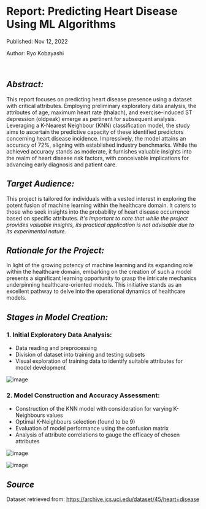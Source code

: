 # Report: Predicting Heart Disease Using ML Algorithms

Published: Nov 12, 2022

Author: Ryo Kobayashi

<br/>

## *Abstract:*
This report focuses on predicting heart disease presence using a dataset with critical attributes. Employing preliminary exploratory data analysis, the attributes of age, maximum heart rate (thalach), and exercise-induced ST depression (oldpeak) emerge as pertinent for subsequent analysis. Leveraging a K-Nearest Neighbour (KNN) classification model, the study aims to ascertain the predictive capacity of these identified predictors concerning heart disease incidence. Impressively, the model attains an accuracy of 72%, aligning with established industry benchmarks. While the achieved accuracy stands as moderate, it furnishes valuable insights into the realm of heart disease risk factors, with conceivable implications for advancing early diagnosis and patient care. 

## *Target Audience:*
This project is tailored for individuals with a vested interest in exploring the potent fusion of machine learning within the healthcare domain. It caters to those who seek insights into the probability of heart disease occurrence based on specific attributes. *It's important to note that while the project provides valuable insights, its practical application is not advisable due to its experimental nature.*

## *Rationale for the Project:*
In light of the growing potency of machine learning and its expanding role within the healthcare domain, embarking on the creation of such a model presents a significant learning opportunity to grasp the intricate mechanics underpinning healthcare-oriented models. This initiative stands as an excellent pathway to delve into the operational dynamics of healthcare models.


## *Stages in Model Creation:*

### 1. Initial Exploratory Data Analysis:
   - Data reading and preprocessing
   - Division of dataset into training and testing subsets
   - Visual exploration of training data to identify suitable attributes for model development

![image](https://github.com/Ryo-Kobayashi-95/Report-on-predictive-heart-disease-model/assets/115038173/e9a99999-3e32-4ccc-8ce8-8dff05e41728)

### 2. Model Construction and Accuracy Assessment:
   - Construction of the KNN model with consideration for varying K-Neighbours values
   - Optimal K-Neighbours selection (found to be 9)
   - Evaluation of model performance using the confusion matrix
   - Analysis of attribute correlations to gauge the efficacy of chosen attributes

![image](https://github.com/Ryo-Kobayashi-95/Report-on-predictive-heart-disease-model/assets/115038173/2865b565-14fa-4d3b-84b9-0366c0936391)

![image](https://github.com/Ryo-Kobayashi-95/Report-on-predictive-heart-disease-model/assets/115038173/109ce6f6-8e0f-4c01-a27d-5b9d79136a2a)

## *Source*
Dataset retrieved from: https://archive.ics.uci.edu/dataset/45/heart+disease




